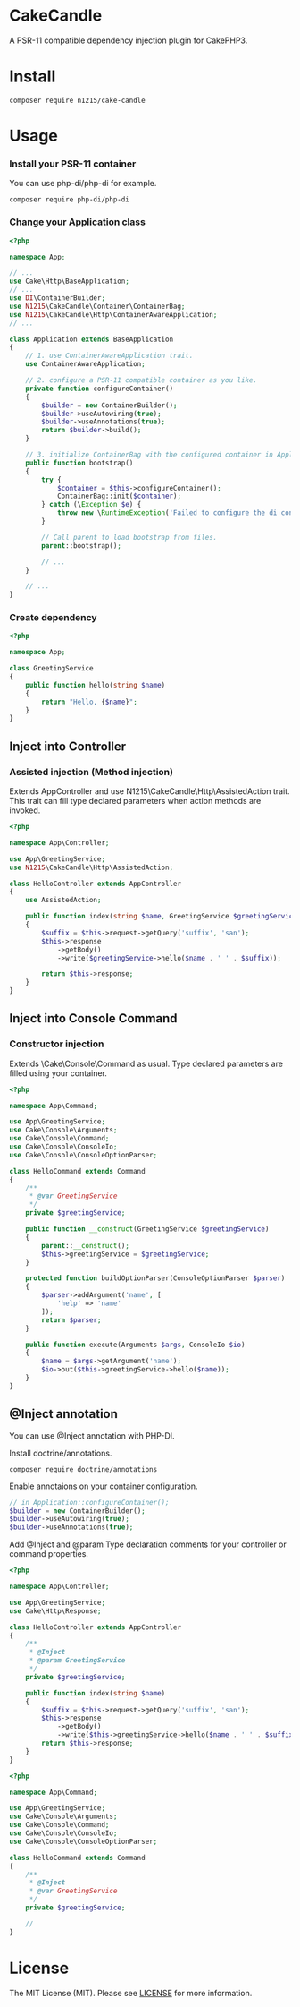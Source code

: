 # CakeCandle
A PSR-11 compatible dependency injection plugin for CakePHP3.

# Install

```
composer require n1215/cake-candle
```

# Usage

### Install your PSR-11 container
You can use php-di/php-di for example.
```
composer require php-di/php-di
```

### Change your Application class

```php
<?php

namespace App;

// ...
use Cake\Http\BaseApplication;
// ...
use DI\ContainerBuilder;
use N1215\CakeCandle\Container\ContainerBag;
use N1215\CakeCandle\Http\ContainerAwareApplication;
// ...

class Application extends BaseApplication
{
    // 1. use ContainerAwareApplication trait.
    use ContainerAwareApplication;

    // 2. configure a PSR-11 compatible container as you like.
    private function configureContainer()
    {
        $builder = new ContainerBuilder();
        $builder->useAutowiring(true);
        $builder->useAnnotations(true);
        return $builder->build();
    }

    // 3. initialize ContainerBag with the configured container in Application::bootstrap().
    public function bootstrap()
    {
        try {
            $container = $this->configureContainer();
            ContainerBag::init($container);
        } catch (\Exception $e) {
            throw new \RuntimeException('Failed to configure the di container.', 0, $e);
        }

        // Call parent to load bootstrap from files.
        parent::bootstrap();

        // ...
    }

    // ...
}
```

### Create dependency

```php
<?php

namespace App;

class GreetingService
{
    public function hello(string $name)
    {
        return "Hello, {$name}";
    }
}
```

## Inject into Controller

### Assisted injection (Method injection)
Extends AppController and use N1215\CakeCandle\Http\AssistedAction trait.
This trait can fill type declared parameters when action methods are invoked.

```php
<?php

namespace App\Controller;

use App\GreetingService;
use N1215\CakeCandle\Http\AssistedAction;

class HelloController extends AppController
{
    use AssistedAction;

    public function index(string $name, GreetingService $greetingService)
    {
        $suffix = $this->request->getQuery('suffix', 'san');
        $this->response
            ->getBody()
            ->write($greetingService->hello($name . ' ' . $suffix));

        return $this->response;
    }
}

```


## Inject into Console Command

### Constructor injection

Extends \Cake\Console\Command as usual.
Type declared parameters are filled using your container.

```php
<?php

namespace App\Command;

use App\GreetingService;
use Cake\Console\Arguments;
use Cake\Console\Command;
use Cake\Console\ConsoleIo;
use Cake\Console\ConsoleOptionParser;

class HelloCommand extends Command
{
    /**
     * @var GreetingService
     */
    private $greetingService;

    public function __construct(GreetingService $greetingService)
    {
        parent::__construct();
        $this->greetingService = $greetingService;
    }

    protected function buildOptionParser(ConsoleOptionParser $parser)
    {
        $parser->addArgument('name', [
            'help' => 'name'
        ]);
        return $parser;
    }

    public function execute(Arguments $args, ConsoleIo $io)
    {
        $name = $args->getArgument('name');
        $io->out($this->greetingService->hello($name));
    }
}
```

## @Inject annotation
You can use @Inject annotation with PHP-DI.

Install doctrine/annotations.

```
composer require doctrine/annotations
```

Enable annotaions on your container configuration.
```php
// in Application::configureContainer();
$builder = new ContainerBuilder();
$builder->useAutowiring(true);
$builder->useAnnotations(true);
```

Add @Inject and @param Type declaration comments for your controller or command properties.

```php
<?php

namespace App\Controller;

use App\GreetingService;
use Cake\Http\Response;

class HelloController extends AppController
{
    /**
     * @Inject
     * @param GreetingService
     */
    private $greetingService;

    public function index(string $name)
    {
        $suffix = $this->request->getQuery('suffix', 'san');
        $this->response
            ->getBody()
            ->write($this->greetingService->hello($name . ' ' . $suffix));
        return $this->response;
    }
}
```

```php
<?php

namespace App\Command;

use App\GreetingService;
use Cake\Console\Arguments;
use Cake\Console\Command;
use Cake\Console\ConsoleIo;
use Cake\Console\ConsoleOptionParser;

class HelloCommand extends Command
{
    /**
     * @Inject
     * @var GreetingService
     */
    private $greetingService;

    //
}
```

# License
The MIT License (MIT). Please see [LICENSE](LICENSE) for more information.
